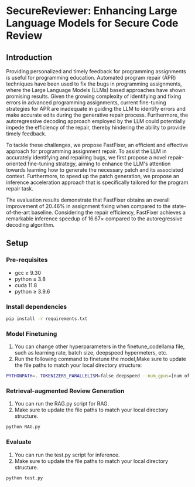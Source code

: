 # SecureReviewer: Enhancing Large Language Models for Secure Code Review

## Introduction
Providing personalized and timely feedback for programming assignments is useful for programming education. Automated program repair (APR) techniques have been used to fix the bugs in programming assignments, where the Large Language Models (LLMs) based approaches have shown promising results. Given the growing complexity of identifying and fixing errors in advanced programming assignments, current fine-tuning strategies for APR are inadequate in guiding the LLM to identify errors and make accurate edits during the generative repair process. Furthermore, the autoregressive decoding approach employed by the LLM could potentially impede the efficiency of the repair, thereby hindering the ability to provide timely feedback.

To tackle these challenges, we propose FastFixer, an efficient and effective approach for programming assignment repair. To assist the LLM in accurately identifying and repairing bugs, we first propose a novel repair-oriented fine-tuning strategy, aiming to enhance the LLM's attention towards learning how to generate the necessary patch and its associated context. Furthermore, to speed up the patch generation, we propose an inference acceleration approach that is specifically tailored for the program repair task.

The evaluation results demonstrate that FastFixer obtains an overall improvement of 20.46% in assignment fixing when compared to the state-of-the-art baseline. Considering the repair efficiency, FastFixer achieves a remarkable inference speedup of 16.67× compared to the autoregressive decoding algorithm.

## Setup

### Pre-requisites
- gcc ≥ 9.30
- python ≥ 3.8
- cuda 11.8
- python ≥ 3.9.6

### Install dependencies
```bash
pip install -r requirements.txt
```


### Model Finetuning
1. You can change other hyperparameters in the finetune_codellama file, such as learning rate, batch size, deepspeed hypermeters, etc.
2. Run the following command to finetune the model,Make sure to update the file paths to match your local directory structure:
```bash
PYTHONPATH=. TOKENIZERS_PARALLELISM=false deepspeed --num_gpus=[num of gpus you want to use] finetune/finetune{}.py 
```
### Retrieval-augmented Review Generation
1. You can run the RAG.py script for RAG.
2. Make sure to update the file paths to match your local directory structure.
```bash
python RAG.py
```
### Evaluate
1. You can run the test.py script for inference.
2. Make sure to update the file paths to match your local directory structure.
```bash
python test.py
```

